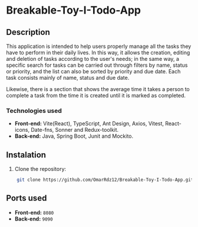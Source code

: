 # Breakable-Toy-I-Todo-App
## Description
This application is intended to help users properly manage all the tasks they have to perform in their daily lives. In this way, it allows the creation, editing and deletion of tasks according to the user's needs; in the same way, a specific search for tasks can be carried out through filters by name, status or priority, and the list can also be sorted by priority and due date. Each task consists mainly of name, status and due date.

Likewise, there is a section that shows the average time it takes a person to complete a task from the time it is created until it is marked as completed.

### Technologies used
- **Front-end:** Vite(React), TypeScript, Ant Design, Axios, Vitest, React-icons, Date-fns, Sonner and Redux-toolkit.
- **Back-end:** Java, Spring Boot, Junit and Mockito.

## Instalation
1. Clone the repository:
``` bash
    git clone https://github.com/OmarRdz12/Breakable-Toy-I-Todo-App.git
```

## Ports used
- **Front-end:** `8080`
- **Back-end:** `9090`
